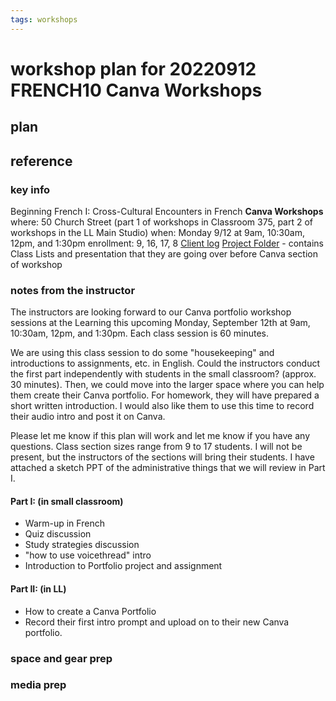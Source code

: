 ```yaml
---
tags: workshops
---
```


# workshop plan for 20220912 FRENCH10 Canva Workshops

## plan

## reference
### key info
Beginning French I: Cross-Cultural Encounters in French **Canva Workshops**
where: 50 Church Street (part 1 of workshops in Classroom 375, part 2 of workshops in the LL Main Studio)
when: Monday 9/12 at 9am, 10:30am, 12pm, and 1:30pm
enrollment: 9, 16, 17, 8
[Client log](https://docs.google.com/document/d/1wZe8encmSxoD_n5O1G1N4rgitRGLBwAnKcqCs1O1L7o/edit#)
[Project Folder](https://docs.google.com/document/d/15uhiz6eFBcTL0d7mh0AYNsmkpGwAbTQK_5h0PyZ3oWg/edit#) - contains Class Lists and presentation that they are going over before Canva section of workshop

### notes from the instructor

The instructors are looking forward to our Canva portfolio workshop sessions at the Learning this upcoming Monday, September 12th at 9am, 10:30am, 12pm, and 1:30pm. Each class session is 60 minutes. 

We are using this class session to do some "housekeeping" and introductions to assignments, etc. in English. Could the instructors conduct the first part independently with students in the small classroom? (approx. 30 minutes). Then, we could move into the larger space where you can help them create their Canva portfolio. For homework, they will have prepared a short written introduction. I would also like them to use this time to record their audio intro and post it on Canva. 

Please let me know if this plan will work and let me know if you have any questions. Class section sizes range from 9 to 17 students. I will not be present, but the instructors of the sections will bring their students. I have attached a sketch PPT of the administrative things that we will review in Part I. 

#### Part I: (in small classroom)
* Warm-up in French
* Quiz discussion
* Study strategies discussion
* "how to use voicethread" intro
* Introduction to Portfolio project and assignment 
#### Part II: (in LL) 
* How to create a Canva Portfolio
* Record their first intro prompt and upload on to their new Canva portfolio. 

### space and gear prep
### media prep